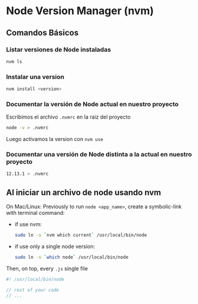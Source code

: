 # Node Version Manager (nvm)

## Comandos Básicos

### Listar versiones de Node instaladas

```sh
nvm ls
```

### Instalar una version

```sh
nvm install <version>
```

### Documentar la versión de Node actual en nuestro proyecto

Escribimos el archivo `.nvmrc` en la raiz del proyecto

```sh
node -v > .nvmrc
```

Luego activamos la version con `nvm use`

### Documentar una versión de Node distinta a la actual en nuestro proyecto

```sh
12.13.1 > .nvmrc
```

## Al iniciar un archivo de node usando nvm

On Mac/Linux: Previously to run `node <app_name>`, create a symbolic-link with terminal command:

- if use nvm:

  ```sh
  sudo ln -s `nvm which current` /usr/local/bin/node
  ```

- if use only a single node version:

  ```sh
  sudo ln -s `which node` /usr/local/bin/node
  ```

Then, on top, every `.js` single file

```js
#! /usr/local/bin/node

// rest of your code
// ...
```
